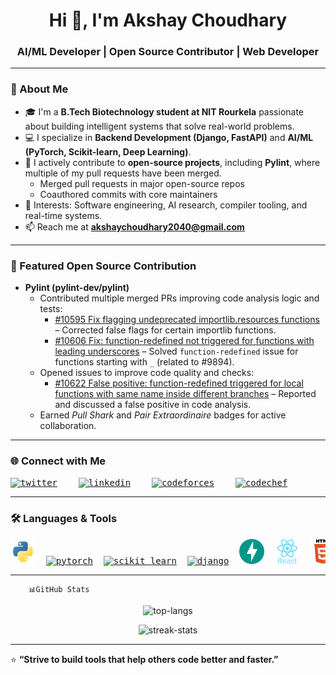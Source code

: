 <h1 align="center">Hi 👋, I'm Akshay Choudhary</h1>
<h3 align="center">AI/ML Developer | Open Source Contributor | Web Developer</h3>

---

### 🧠 About Me

- 🎓 I'm a **B.Tech Biotechnology student at NIT Rourkela** passionate about building intelligent systems that solve real-world problems.  
- 💻 I specialize in **Backend Development (Django, FastAPI)** and **AI/ML (PyTorch, Scikit-learn, Deep Learning)**.  
- 🧩 I actively contribute to **open-source projects**, including **Pylint**, where multiple of my pull requests have been merged.  
  * Merged pull requests in major open-source repos  
  * Coauthored commits with core maintainers  
- 🧩 Interests: Software engineering, AI research, compiler tooling, and real-time systems.  
- 📫 Reach me at **akshaychoudhary2040@gmail.com**

---


### 🌟 Featured Open Source Contribution

- **Pylint (pylint-dev/pylint)**  
  - Contributed multiple merged PRs improving code analysis logic and tests:  
    - [#10595 Fix flagging undeprecated importlib.resources functions](https://github.com/pylint-dev/pylint/pull/10595) – Corrected false flags for certain importlib functions.  
    - [#10606 Fix: function-redefined not triggered for functions with leading underscores](https://github.com/pylint-dev/pylint/pull/10606) – Solved `function-redefined` issue for functions starting with `_` (related to #9894).  
  - Opened issues to improve code quality and checks:  
    - [#10622 False positive: function-redefined triggered for local functions with same name inside different branches](https://github.com/pylint-dev/pylint/issues/10622) – Reported and discussed a false positive in code analysis.  
  - Earned *Pull Shark* and *Pair Extraordinaire* badges for active collaboration.


---

### 🌐 Connect with Me

<pre align="left">
<a href="https://twitter.com/akshayc14486242" target="blank"><img align="center" src="https://raw.githubusercontent.com/rahuldkjain/github-profile-readme-generator/master/src/images/icons/Social/twitter.svg" alt="twitter" height="30" width="40" /></a>    <a href="https://linkedin.com/in/akshay-choudhary-264434269" target="blank"><img align="center" src="https://raw.githubusercontent.com/rahuldkjain/github-profile-readme-generator/master/src/images/icons/Social/linked-in-alt.svg" alt="linkedin" height="30" width="40" /></a>    <a href="https://codeforces.com/profile/akshay_692004" target="blank"><img align="center" src="https://raw.githubusercontent.com/rahuldkjain/github-profile-readme-generator/master/src/images/icons/Social/codeforces.svg" alt="codeforces" height="30" width="40" /></a>    <a href="https://www.codechef.com/users/akshay9713" target="blank"><img align="center" src="https://cdn.jsdelivr.net/npm/simple-icons@3.1.0/icons/codechef.svg" alt="codechef" height="30" width="40" /></a>
</pre>

---

### 🛠️ Languages & Tools
<p>
<pre align="left">
<a href="https://www.python.org" target="_blank"><img src="https://raw.githubusercontent.com/devicons/devicon/master/icons/python/python-original.svg" alt="python" width="40" height="40"/></a>  <a href="https://pytorch.org/" target="_blank"><img src="https://www.vectorlogo.zone/logos/pytorch/pytorch-icon.svg" alt="pytorch" width="40" height="40"/></a>  <a href="https://scikit-learn.org/" target="_blank"><img src="https://upload.wikimedia.org/wikipedia/commons/0/05/Scikit_learn_logo_small.svg" alt="scikit_learn" width="40" height="40"/></a>  <a href="https://www.djangoproject.com/" target="_blank"><img src="https://cdn.worldvectorlogo.com/logos/django.svg" alt="django" width="40" height="40"/></a>  <a href="https://fastapi.tiangolo.com/" target="_blank"><img src="https://raw.githubusercontent.com/devicons/devicon/master/icons/fastapi/fastapi-original.svg" alt="fastapi" width="40" height="40"/></a>  <a href="https://reactjs.org/" target="_blank"><img src="https://raw.githubusercontent.com/devicons/devicon/master/icons/react/react-original-wordmark.svg" alt="react" width="40" height="40"/></a>  <a href="https://www.w3.org/html/" target="_blank"><img src="https://raw.githubusercontent.com/devicons/devicon/master/icons/html5/html5-original-wordmark.svg" alt="html5" width="40" height="40"/></a>  <a href="https://www.w3schools.com/css/" target="_blank"><img src="https://raw.githubusercontent.com/devicons/devicon/master/icons/css3/css3-original-wordmark.svg" alt="css3" width="40" height="40"/></a>  <a href="https://www.javascript.com/" target="_blank"><img src="https://raw.githubusercontent.com/devicons/devicon/master/icons/javascript/javascript-original.svg" alt="javascript" width="40" height="40"/></a>  <a href="https://www.docker.com/" target="_blank"><img src="https://raw.githubusercontent.com/devicons/devicon/master/icons/docker/docker-original-wordmark.svg" alt="docker" width="40" height="40"/></a>  <a href="https://git-scm.com/" target="_blank"><img src="https://www.vectorlogo.zone/logos/git-scm/git-scm-icon.svg" alt="git" width="40" height="40"/></a>  <a href="https://www.linux.org/" target="_blank"><img src="https://raw.githubusercontent.com/devicons/devicon/master/icons/linux/linux-original.svg" alt="linux" width="40" height="40"/></a>  <a href="https://www.cprogramming.com/" target="_blank"><img src="https://raw.githubusercontent.com/devicons/devicon/master/icons/c/c-original.svg" alt="c" width="40" height="40"/></a>  <a href="https://www.w3schools.com/cpp/" target="_blank"><img src="https://raw.githubusercontent.com/devicons/devicon/master/icons/cplusplus/cplusplus-original.svg" alt="cplusplus" width="40" height="40"/></a>  <a href="https://pandas.pydata.org/" target="_blank"><img src="https://raw.githubusercontent.com/devicons/devicon/master/icons/pandas/pandas-original.svg" alt="pandas" width="40" height="40"/></a>  <a href="https://numpy.org/" target="_blank"><img src="https://raw.githubusercontent.com/devicons/devicon/master/icons/numpy/numpy-original.svg" alt="numpy" width="40" height="40"/></a>
</pre >
</p>

---

        📊GitHub Stats

<p align="center">
  <img src="https://github-readme-stats.vercel.app/api/top-langs?username=Akshay9715&show_icons=true&locale=en&layout=compact" alt="top-langs" />
</p>

<p align="center">
  <img src="https://github-readme-streak-stats.herokuapp.com/?user=Akshay9715" alt="streak-stats" />
</p>

---


⭐ **“Strive to build tools that help others code better and faster.”**
